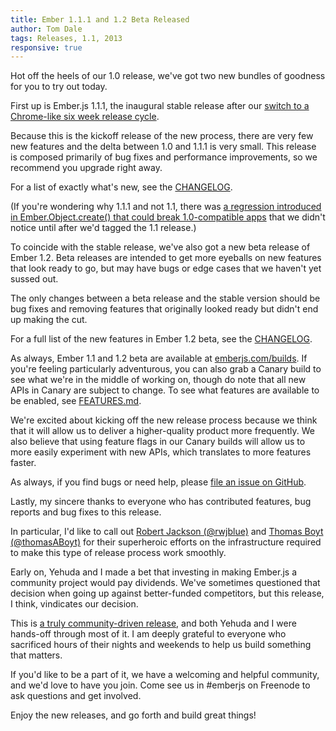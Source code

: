 ```yaml
---
title: Ember 1.1.1 and 1.2 Beta Released
author: Tom Dale
tags: Releases, 1.1, 2013
responsive: true
---
```


Hot off the heels of our 1.0 release, we've got two new bundles of
goodness for you to try out today.

First up is Ember.js 1.1.1, the inaugural stable release after our
[switch to a Chrome-like six week release
cycle](/blog/2013/09/06/new-ember-release-process.html).

Because this is the kickoff release of the new process, there are very
few new features and the delta between 1.0 and 1.1.1 is very small. This
release is composed primarily of bug fixes and performance improvements,
so we recommend you upgrade right away.

For a list of exactly what's new, see the [CHANGELOG](https://github.com/emberjs/ember.js/blob/v1.1.1/CHANGELOG).

(If you're wondering why 1.1.1 and not 1.1, there was [a regression
introduced in Ember.Object.create() that could break 1.0-compatible
apps](https://github.com/emberjs/ember.js/issues/3596) that we didn't
notice until after we'd tagged the 1.1 release.)

To coincide with the stable release, we've also got a new beta release
of Ember 1.2. Beta releases are intended to get more eyeballs on new
features that look ready to go, but may have bugs or edge cases that we
haven't yet sussed out.

The only changes between a beta release and the stable version should be
bug fixes and removing features that originally looked ready but didn't
end up making the cut.

For a full list of the new features in Ember 1.2 beta, see the [CHANGELOG](https://github.com/emberjs/ember.js/blob/v1.2.0-beta.1/CHANGELOG).

As always, Ember 1.1 and 1.2 beta are available at
[emberjs.com/builds](/builds). If you're feeling particularly
adventurous, you can also grab a Canary build to see what we're in the
middle of working on, though do note that all new APIs in Canary are
subject to change. To see what features are available to be enabled, see
[FEATURES.md](https://github.com/emberjs/ember.js/blob/master/FEATURES.md).

We're excited about kicking off the new release process because we think
that it will allow us to deliver a higher-quality product more
frequently. We also believe that using feature flags in our Canary
builds will allow us to more easily experiment with new APIs, which
translates to more features faster.

As always, if you find bugs or need help, please [file an issue on
GitHub](https://github.com/emberjs/ember.js/issues).

Lastly, my sincere thanks to everyone who has contributed features, bug
reports and bug fixes to this release.

In particular, I'd like to call out [Robert Jackson
(@rwjblue)](https://twitter.com/rwjblue) and [Thomas Boyt
(@thomasABoyt)](https://twitter.com/thomasABoyt) for their superheroic
efforts on the infrastructure required to make this type of release
process work smoothly.

Early on, Yehuda and I made a bet that investing in making Ember.js a
community project would pay dividends. We've sometimes questioned that
decision when going up against better-funded competitors, but this
release, I think, vindicates our decision.

This is [a truly community-driven release](https://github.com/emberjs/ember.js/pulse/monthly), and both Yehuda and I were
hands-off through most of it. I am deeply grateful to everyone who
sacrificed hours of their nights and weekends to help us build something
that matters.

If you'd like to be a part of it, we have a welcoming and helpful
community, and we'd love to have you join. Come see us in #emberjs on
Freenode to ask questions and get involved.

Enjoy the new releases, and go forth and build great things!
